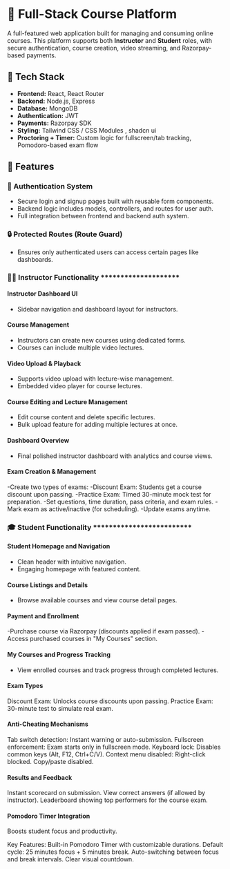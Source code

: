 # 🧠 Full-Stack Course Platform

A full-featured web application built for managing and consuming online courses. This platform supports both **Instructor** and **Student** roles, with secure authentication, course creation, video streaming, and Razorpay-based payments.


## 🔧 Tech Stack

- **Frontend:** React, React Router
- **Backend:** Node.js, Express
- **Database:** MongoDB
- **Authentication:** JWT
- **Payments:** Razorpay SDK
- **Styling:** Tailwind CSS / CSS Modules , shadcn ui
- **Proctoring + Timer:** Custom logic for fullscreen/tab tracking, Pomodoro-based exam flow


## 🚀 Features

### 🔐 Authentication System
- Secure login and signup pages built with reusable form components.
- Backend logic includes models, controllers, and routes for user auth.
- Full integration between frontend and backend auth system.


### 🔒 Protected Routes (Route Guard)
- Ensures only authenticated users can access certain pages like dashboards.


### 👨‍🏫 Instructor Functionality ********************

#### Instructor Dashboard UI
- Sidebar navigation and dashboard layout for instructors.

#### Course Management
- Instructors can create new courses using dedicated forms.
- Courses can include multiple video lectures.

#### Video Upload & Playback
- Supports video upload with lecture-wise management.
- Embedded video player for course lectures.

#### Course Editing and Lecture Management
- Edit course content and delete specific lectures.
- Bulk upload feature for adding multiple lectures at once.

#### Dashboard Overview
- Final polished instructor dashboard with analytics and course views.

 #### Exam Creation & Management 
-Create two types of exams:
-Discount Exam: Students get a course discount upon passing.
-Practice Exam: Timed 30-minute mock test for preparation.
-Set questions, time duration, pass criteria, and exam rules.
-Mark exam as active/inactive (for scheduling).
-Update exams anytime.


### 🎓 Student Functionality *************************

#### Student Homepage and Navigation
- Clean header with intuitive navigation.
- Engaging homepage with featured content.

#### Course Listings and Details
- Browse available courses and view course detail pages.

#### Payment and Enrollment
-Purchase course via Razorpay (discounts applied if exam passed).
-Access purchased courses in "My Courses" section.

#### My Courses and Progress Tracking
- View enrolled courses and track progress through completed lectures.

#### Exam Types
Discount Exam: Unlocks course discounts upon passing.
Practice Exam: 30-minute test to simulate real exam.

#### Anti-Cheating Mechanisms
Tab switch detection: Instant warning or auto-submission.
Fullscreen enforcement: Exam starts only in fullscreen mode.
Keyboard lock: Disables common keys (Alt, F12, Ctrl+C/V).
Context menu disabled: Right-click blocked.
Copy/paste disabled.

#### Results and Feedback
Instant scorecard on submission.
View correct answers (if allowed by instructor).
Leaderboard showing top performers for the course exam.

####  Pomodoro Timer Integration
Boosts student focus and productivity.

 Key Features:
Built-in Pomodoro Timer with customizable durations.
Default cycle: 25 minutes focus + 5 minutes break.
Auto-switching between focus and break intervals.
Clear visual countdown.

